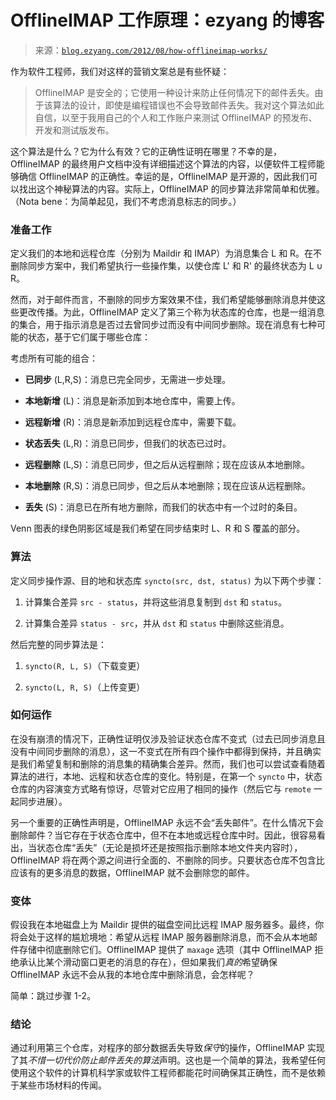 <!--yml

category: 未分类

date: 2024-07-01 18:17:27

-->

# OfflineIMAP 工作原理：ezyang 的博客

> 来源：[`blog.ezyang.com/2012/08/how-offlineimap-works/`](http://blog.ezyang.com/2012/08/how-offlineimap-works/)

作为软件工程师，我们对这样的营销文案总是有些怀疑：

> OfflineIMAP 是安全的；它使用一种设计来防止任何情况下的邮件丢失。由于该算法的设计，即使是编程错误也不会导致邮件丢失。我对这个算法如此自信，以至于我用自己的个人和工作账户来测试 OfflineIMAP 的预发布、开发和测试版发布。

这个算法是什么？它为什么有效？它的正确性证明在哪里？不幸的是，OfflineIMAP 的最终用户文档中没有详细描述这个算法的内容，以便软件工程师能够确信 OfflineIMAP 的正确性。幸运的是，OfflineIMAP 是开源的，因此我们可以找出这个神秘算法的内容。实际上，OfflineIMAP 的同步算法非常简单和优雅。（Nota bene：为简单起见，我们不考虑消息标志的同步。）

### 准备工作

定义我们的本地和远程仓库（分别为 Maildir 和 IMAP）为消息集合 L 和 R。在不删除同步方案中，我们希望执行一些操作集，以使仓库 L' 和 R' 的最终状态为 L ∪ R。

然而，对于邮件而言，不删除的同步方案效果不佳，我们希望能够删除消息并使这些更改传播。为此，OfflineIMAP 定义了第三个称为状态库的仓库，也是一组消息的集合，用于指示消息是否过去曾同步过而没有中间同步删除。现在消息有七种可能的状态，基于它们属于哪些仓库：

考虑所有可能的组合：

+   **已同步** (L,R,S)：消息已完全同步，无需进一步处理。

+   **本地新增** (L)：消息是新添加到本地仓库中，需要上传。

+   **远程新增** (R)：消息是新添加到远程仓库中，需要下载。

+   **状态丢失** (L,R)：消息已同步，但我们的状态已过时。

+   **远程删除** (L,S)：消息已同步，但之后从远程删除；现在应该从本地删除。

+   **本地删除** (R,S)：消息已同步，但之后从本地删除；现在应该从远程删除。

+   **丢失** (S)：消息已在所有地方删除，而我们的状态中有一个过时的条目。

Venn 图表的绿色阴影区域是我们希望在同步结束时 L、R 和 S 覆盖的部分。

### 算法

定义同步操作源、目的地和状态库 `syncto(src, dst, status)` 为以下两个步骤：

1.  计算集合差异 `src - status`，并将这些消息复制到 `dst` 和 `status`。

1.  计算集合差异 `status - src`，并从 `dst` 和 `status` 中删除这些消息。

然后完整的同步算法是：

1.  `syncto(R, L, S)`（下载变更）

1.  `syncto(L, R, S)`（上传变更）

### 如何运作

在没有崩溃的情况下，正确性证明仅涉及验证状态仓库不变式（过去已同步消息且没有中间同步删除的消息），这一不变式在所有四个操作中都得到保持，并且确实是我们希望复制和删除的消息集的精确集合差异。然而，我们也可以尝试查看随着算法的进行，本地、远程和状态仓库的变化。特别是，在第一个 `syncto` 中，状态仓库的内容演变方式略有惊讶，尽管对它应用了相同的操作（然后它与 `remote` 一起同步进展）。

另一个重要的正确性声明是，OfflineIMAP 永远不会“丢失邮件”。在什么情况下会删除邮件？当它存在于状态仓库中，但不在本地或远程仓库中时。因此，很容易看出，当状态仓库“丢失”（无论是损坏还是按照指示删除本地文件夹内容时），OfflineIMAP 将在两个源之间进行全面的、不删除的同步。只要状态仓库不包含比应该有的更多消息的数据，OfflineIMAP 就不会删除您的邮件。

### 变体

假设我在本地磁盘上为 Maildir 提供的磁盘空间比远程 IMAP 服务器多。最终，你将会处于这样的尴尬境地：希望从远程 IMAP 服务器删除消息，而不会从本地邮件存储中彻底删除它们。OfflineIMAP 提供了 `maxage` 选项（其中 OfflineIMAP 拒绝承认比某个滑动窗口更老的消息的存在），但如果我们*真的*希望确保 OfflineIMAP 永远不会从我的本地仓库中删除消息，会怎样呢？

简单：跳过步骤 1-2。

### 结论

通过利用第三个仓库，对程序的部分数据丢失导致*保守*的操作，OfflineIMAP 实现了其*不惜一切代价防止邮件丢失的算法*声明。这也是一个简单的算法，我希望任何使用这个软件的计算机科学家或软件工程师都能花时间确保其正确性，而不是依赖于某些市场材料的传闻。
